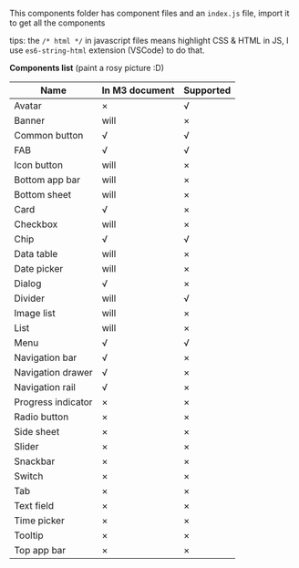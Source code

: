 This components folder has component files and an `index.js` file, import it to get all the components

tips: the `/* html */` in javascript files means highlight CSS & HTML in JS, I use `es6-string-html` extension (VSCode) to do that.

**Components list** (paint a rosy picture :D)

| Name               | In M3 document | Supported |
| ------------------ | -------------- | --------- |
| Avatar             | ×              | √         |
| Banner             | will           | ×         |
| Common button      | √              | √         |
| FAB                | √              | √         |
| Icon button        | will           | ×         |
| Bottom app bar     | will           | ×         |
| Bottom sheet       | will           | ×         |
| Card               | √              | ×         |
| Checkbox           | will           | ×         |
| Chip               | √              | √         |
| Data table         | will           | ×         |
| Date picker        | will           | ×         |
| Dialog             | √              | ×         |
| Divider            | will           | √         |
| Image list         | will           | ×         |
| List               | will           | ×         |
| Menu               | √              | √         |
| Navigation bar     | √              | ×         |
| Navigation drawer  | √              | ×         |
| Navigation rail    | √              | ×         |
| Progress indicator | ×              | ×         |
| Radio button       | ×              | ×         |
| Side sheet         | ×              | ×         |
| Slider             | ×              | ×         |
| Snackbar           | ×              | ×         |
| Switch             | ×              | ×         |
| Tab                | ×              | ×         |
| Text field         | ×              | ×         |
| Time picker        | ×              | ×         |
| Tooltip            | ×              | ×         |
| Top app bar        | ×              | ×         |
